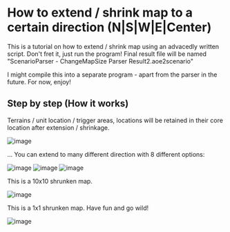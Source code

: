# How to extend / shrink map to a certain direction (N|S|W|E|Center) 
This is a tutorial on how to extend / shrink map using an advacedly written script. Don't fret it, just run the program! Final result file will be named "ScenarioParser - ChangeMapSize Parser Result2.aoe2scenario"

I might compile this into a separate program - apart from the parser in the future. For now, enjoy!
## Step by step (How it works)

Terrains / unit location / trigger areas, locations will be retained in their core location after extension / shrinkage.

![image](https://user-images.githubusercontent.com/40296674/161837018-bb22140f-578e-40f3-8ce5-b984f36f824e.png)


... You can extend to many different direction with 8 different options:

![image](https://user-images.githubusercontent.com/40296674/161836512-a656f533-d678-4de5-955f-e5732d49d1f2.png)
![image](https://user-images.githubusercontent.com/40296674/161836526-4ecdb2bf-a9e8-44c9-99b3-d745749bbc65.png)
![image](https://user-images.githubusercontent.com/40296674/161836560-77319e49-7b32-4540-a56c-8bb5ad98d3db.png)


This is a 10x10 shrunken map.

![image](https://user-images.githubusercontent.com/40296674/161836277-0a59244a-ee3b-4099-87d3-7b57f7cf412f.png)

This is a 1x1 shrunken map. Have fun and go wild!

![image](https://user-images.githubusercontent.com/40296674/161836165-bfa56ac9-a93b-4909-9e79-1d66214fc418.png)
